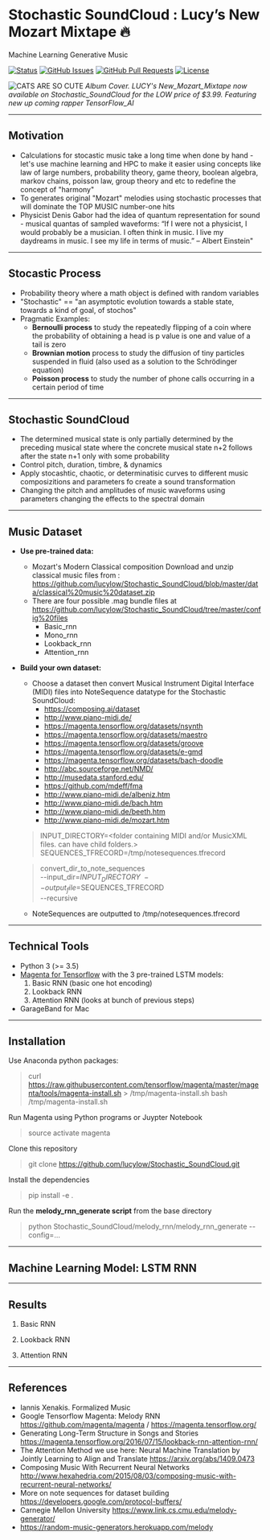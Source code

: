 # Stochastic SoundCloud : Lucy’s New Mozart Mixtape 🔥

Machine Learning Generative Music

<div>
  
  [![Status](https://img.shields.io/badge/status-work--in--progress-success.svg)]()
  [![GitHub Issues](https://img.shields.io/github/issues/lucylow/Stochastic_SoundCloud.svg)](https://github.com/lucylow/Stochastic_SoundCloud/issues)
  [![GitHub Pull Requests](https://img.shields.io/github/issues-pr/lucylow/Stochastic_SoundCloud.svg)](https://github.com/lucylow/Stochastic_SoundCloud/pulls)
  [![License](https://img.shields.io/bower/l/bootstrap)]()

</div>

![CATS ARE SO CUTE](https://github.com/lucylow/Stochastic_SoundCloud/blob/master/images/album_cover.png)
*Album Cover. LUCY's New_Mozart_Mixtape now available on Stochastic_SoundCloud for the LOW price of $3.99. Featuring new up coming rapper TensorFlow_AI*

--------

## Motivation 
* Calculations for stocastic music take a long time when done by hand - let's use machine learning and HPC to make it easier using concepts like law of large numbers, probability theory, game theory, boolean algebra, markov chains, poisson law, group theory and etc to redefine the concept of "harmony"
* To generates original "Mozart" melodies using stochastic processes that will dominate the TOP MUSIC number-one hits 
* Physicist Denis Gabor had the idea of quantum representation for sound - musical quantas of sampled waveforms: “If I were not a physicist, I would probably be a musician. I often think in music. I live my daydreams in music. I see my life in terms of music.” – Albert Einstein"
---
## Stocastic Process 
* Probability theory where a math object is defined with random variables 
* "Stochastic" == "an asymptotic evolution towards a stable state, towards a kind of goal, of stochos"
* Pragmatic Examples:
  * **Bernoulli process** to study the repeatedly flipping of a coin where the probability of obtaining a head is p value is one and value of a tail is zero
  * **Brownian motion** process to study the diffusion of tiny particles suspended in fluid (also used as a solution to the Schrödinger equation)
  * **Poisson process** to study the number of phone calls occurring in a certain period of time
---
## Stochastic SoundCloud
* The determined musical state is only partially determined by the preceding musical state where the concrete musical state n+2 follows after the state n+1 only with some probability
* Control pitch, duration, timbre, & dynamics
* Apply stocashtic, chaotic, or determinatisic curves to different music composizitions and parameters fo create a sound transformation
* Changing the pitch and amplitudes of music waveforms using parameters changing the effects to the spectral domain

---

## Music Dataset
* **Use pre-trained data:**
  * Mozart's Modern Classical composition Download and unzip classical music files from : https://github.com/lucylow/Stochastic_SoundCloud/blob/master/data/classical%20music%20dataset.zip
  * There are four possible .mag bundle files at https://github.com/lucylow/Stochastic_SoundCloud/tree/master/config%20files
    * Basic_rnn
    * Mono_rnn
    * Lookback_rnn
    * Attention_rnn
    
* **Build your own dataset:**
  * Choose a dataset then convert Musical Instrument Digital Interface (MIDI) files into NoteSequence datatype for the Stochastic SoundCloud:
    * https://composing.ai/dataset
    * http://www.piano-midi.de/
    * https://magenta.tensorflow.org/datasets/nsynth
    * https://magenta.tensorflow.org/datasets/maestro
    * https://magenta.tensorflow.org/datasets/groove
    * https://magenta.tensorflow.org/datasets/e-gmd
    * https://magenta.tensorflow.org/datasets/bach-doodle
    * http://abc.sourceforge.net/NMD/ 
    * http://musedata.stanford.edu/
    * https://github.com/mdeff/fma
    * http://www.piano-midi.de/albeniz.htm
    * http://www.piano-midi.de/bach.htm
    * http://www.piano-midi.de/beeth.htm
    * http://www.piano-midi.de/mozart.htm
  

   > INPUT_DIRECTORY=<folder containing MIDI and/or MusicXML files. can have child folders.>
   > SEQUENCES_TFRECORD=/tmp/notesequences.tfrecord

   > convert_dir_to_note_sequences \
   >   --input_dir=$INPUT_DIRECTORY \
   >   --output_file=$SEQUENCES_TFRECORD \
   >   --recursive

  * NoteSequences are outputted to /tmp/notesequences.tfrecord
   
---
## Technical Tools
* Python 3 (>= 3.5)
* [Magenta for Tensorflow](https://magenta.tensorflow.org/) with the 3 pre-trained LSTM models:
  1) Basic RNN (basic one hot encoding)
  2) Lookback RNN
  3) Attention RNN (looks at bunch of previous steps)
* GarageBand for Mac
  
---
## Installation 
Use Anaconda python packages:

> curl https://raw.githubusercontent.com/tensorflow/magenta/master/magenta/tools/magenta-install.sh > /tmp/magenta-install.sh
> bash /tmp/magenta-install.sh

Run Magenta using Python programs or Juypter Notebook
> source activate magenta

Clone this repository
> git clone https://github.com/lucylow/Stochastic_SoundCloud.git

Install the dependencies
> pip install -e .

Run the **melody_rnn_generate script** from the base directory
> python Stochastic_SoundCloud/melody_rnn/melody_rnn_generate --config=...


---
## Machine Learning Model: LSTM RNN 



---
## Results 

1) Basic RNN 


2) Lookback RNN


3) Attention RNN



---

## References
* Iannis Xenakis. Formalized Music 
* Google Tensorflow Magenta: Melody RNN https://github.com/magenta/magenta / https://magenta.tensorflow.org/
* Generating Long-Term Structure in Songs and Stories https://magenta.tensorflow.org/2016/07/15/lookback-rnn-attention-rnn/
* The Attention Method we use here: Neural Machine Translation by Jointly Learning to Align and Translate https://arxiv.org/abs/1409.0473
* Composing Music With Recurrent Neural Networks http://www.hexahedria.com/2015/08/03/composing-music-with-recurrent-neural-networks/
* More on note sequences for dataset building https://developers.google.com/protocol-buffers/
* Carnegie Mellon University https://www.link.cs.cmu.edu/melody-generator/
* https://random-music-generators.herokuapp.com/melody

